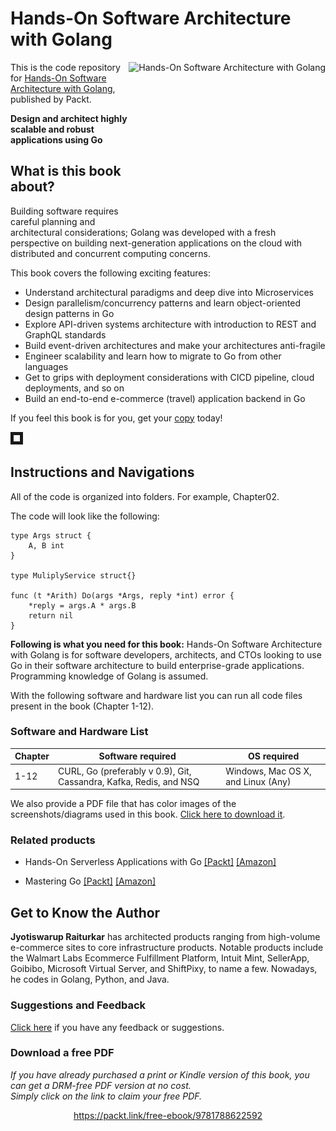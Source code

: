 # Hands-On Software Architecture with Golang

<a href="https://www.packtpub.com/application-development/hands-software-architecture-golang?utm_source=github&utm_medium=repository&utm_campaign=9781788622592 "><img src="https://d255esdrn735hr.cloudfront.net/sites/default/files/imagecache/ppv4_main_book_cover/B09392_NEW.png" alt="Hands-On Software Architecture with Golang" height="256px" align="right"></a>

This is the code repository for [Hands-On Software Architecture with Golang](https://www.packtpub.com/application-development/hands-software-architecture-golang?utm_source=github&utm_medium=repository&utm_campaign=9781788622592), published by Packt.

**Design and architect highly scalable and robust applications using Go**

## What is this book about?
Building software requires careful planning and architectural considerations; Golang was developed with a fresh perspective on building next-generation applications on the cloud with distributed and concurrent computing concerns.

This book covers the following exciting features:
* Understand architectural paradigms and deep dive into Microservices 
* Design parallelism/concurrency patterns and learn object-oriented design patterns in Go 
* Explore API-driven systems architecture with introduction to REST and GraphQL standards 
* Build event-driven architectures and make your architectures anti-fragile 
* Engineer scalability and learn how to migrate to Go from other languages 
* Get to grips with deployment considerations with CICD pipeline, cloud deployments, and so on 
* Build an end-to-end e-commerce (travel) application backend in Go 

If you feel this book is for you, get your [copy](https://www.amazon.com/dp/1788622596) today!

<a href="https://www.packtpub.com/?utm_source=github&utm_medium=banner&utm_campaign=GitHubBanner"><img src="https://raw.githubusercontent.com/PacktPublishing/GitHub/master/GitHub.png" 
alt="https://www.packtpub.com/" border="5" /></a>

## Instructions and Navigations
All of the code is organized into folders. For example, Chapter02.

The code will look like the following:
```
type Args struct {
    A, B int
}

type MuliplyService struct{}

func (t *Arith) Do(args *Args, reply *int) error {
    *reply = args.A * args.B
    return nil
}
```

**Following is what you need for this book:**
Hands-On Software Architecture with Golang is for software developers, architects, and CTOs looking to use Go in their software architecture to build enterprise-grade applications. Programming knowledge of Golang is assumed.

With the following software and hardware list you can run all code files present in the book (Chapter 1-12).
### Software and Hardware List
| Chapter | Software required | OS required |
| -------- | ------------------------------------ | ----------------------------------- |
| 1-12 | CURL, Go (preferably v 0.9), Git, Cassandra, Kafka, Redis, and NSQ | Windows, Mac OS X, and Linux (Any) |

We also provide a PDF file that has color images of the screenshots/diagrams used in this book. [Click here to download it](http://www.packtpub.com/sites/default/files/downloads/9781788622592_ColorImages.pdf).

### Related products
* Hands-On Serverless Applications with Go [[Packt]](https://www.packtpub.com/application-development/hands-serverless-applications-go?utm_source=github&utm_medium=repository&utm_campaign=9781789134612) [[Amazon]](https://www.amazon.com/dp/B07DT9DD4V)

* Mastering Go [[Packt]](https://www.packtpub.com/networking-and-servers/mastering-go?utm_source=github&utm_medium=repository&utm_campaign=9781788626545) [[Amazon]](https://www.amazon.com/dp/1788626540)

## Get to Know the Author
**Jyotiswarup Raiturkar**
has architected products ranging from high-volume e-commerce sites to core infrastructure products. Notable products include the Walmart Labs Ecommerce Fulfillment Platform, Intuit Mint, SellerApp, Goibibo, Microsoft Virtual Server, and ShiftPixy, to name a few. Nowadays, he codes in Golang, Python, and Java.

### Suggestions and Feedback
[Click here](https://docs.google.com/forms/d/e/1FAIpQLSdy7dATC6QmEL81FIUuymZ0Wy9vH1jHkvpY57OiMeKGqib_Ow/viewform) if you have any feedback or suggestions.


### Download a free PDF

 <i>If you have already purchased a print or Kindle version of this book, you can get a DRM-free PDF version at no cost.<br>Simply click on the link to claim your free PDF.</i>
<p align="center"> <a href="https://packt.link/free-ebook/9781788622592">https://packt.link/free-ebook/9781788622592 </a> </p>